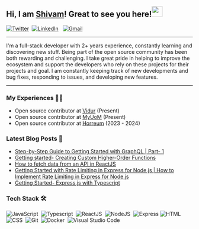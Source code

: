 
 ## Hi, I am [Shivam](https://bio.link/shivams)! Great to see you here!<img src="https://github.com/TheDudeThatCode/TheDudeThatCode/blob/master/Assets/Hi.gif" width="29"> 

 <a href="https://twitter.com/shivamstwt1/"><img alt="Twitter" src="https://img.shields.io/badge/Twitter%20-%230077B5.svg?&style=flat&logo=twitter&logoColor=white"/></a>&nbsp;
 <a href="https://www.linkedin.com/in/meshivamsharma/"><img alt="LinkedIn" src="https://img.shields.io/badge/linkedin%20-%230077B5.svg?&style=flat&logo=linkedin&logoColor=white"/></a> &nbsp;
 <a href="mailto:meshivam81@gmail.com"><img alt="Gmail" src="https://img.shields.io/badge/Gmail-D14836?style=flat&logo=gmail&logoColor=white" /></a> &nbsp;

 ----
 I'm a full-stack developer with 2+ years experience, constantly learning and discovering new stuff. Being part of the open source community has been both rewarding and challenging. I take great pride in helping to improve the ecosystem and support the developers who rely on these projects for their projects and goal. I am constantly keeping track of new developments and bug fixes, responding to issues, and developing new features. 
 
---- 
 
### My Experiences 🧑‍💻

- Open source contributor at [Vidur](https://github.com/profilecity/vidur) (Present)
- Open source contributor at [MyUoM](https://github.com/open-source-uom/myuom) (Present)
- Open source contributor at [Horreum](https://github.com/hyperfoil/horreum) (2023 - 2024)
 
 
### Latest Blog Posts 📕

<!-- BLOG-POST-LIST:START -->
- [Step-by-Step Guide to Getting Started with GraphQL | Part- 1](https://shivam-sharma.hashnode.dev/step-by-step-guide-to-getting-started-with-graphql-part-1)
- [Getting started- Creating Custom Higher-Order Functions](https://shivam-sharma.hashnode.dev/getting-started-creating-custom-higher-order-functions)
- [How to fetch data from an API in ReactJS](https://shivam-sharma.hashnode.dev/how-to-fetch-data-from-an-api-in-reactjs)
- [Getting Started with Rate Limiting in Express for Node.js | How to Implement Rate Limiting in Express for Node.js](https://shivam-sharma.hashnode.dev/getting-started-with-rate-limiting-in-express-for-nodejs-how-to-implement-rate-limiting-in-express-for-nodejs)
- [Getting Started- Express.js with Typescript](https://shivam-sharma.hashnode.dev/getting-started-expressjs-with-typescript)
<!-- BLOG-POST-LIST:END -->

### Tech Stack 🛠 &nbsp;
 
![JavaScript](https://img.shields.io/badge/-JavaScript-05122A?style=flat&logo=javascript)&nbsp;
![Typescript](https://img.shields.io/badge/-TypeScript-05122A?style=flat&logo=typescript)&nbsp;
![ReactJS](https://img.shields.io/badge/-React-05122A?style=flat&logo=react)&nbsp;
![NodeJS](https://img.shields.io/badge/-NodeJS-05122A?style=flat&logo=node.js)&nbsp;
![Express](https://img.shields.io/badge/-Express-05122A?style=flat&logo=express) 
![HTML](https://img.shields.io/badge/-HTML-05122A?style=flat&logo=HTML5)&nbsp;
![CSS](https://img.shields.io/badge/-CSS-05122A?style=flat&logo=CSS3&logoColor=1572B6)&nbsp;
![Git](https://img.shields.io/badge/-Git-05122A?style=flat&logo=git)&nbsp;
![Docker](https://img.shields.io/badge/-Docker-05122A?style=flat&logo=docker)&nbsp;
![Visual Studio Code](https://img.shields.io/badge/-Visual%20Studio%20Code-05122A?style=flat&logo=visual-studio-code&logoColor=007ACC)&nbsp;

<!--![NodeJS](https://img.shields.io/badge/-NextJS-05122A?style=flat&logo=next.js)&nbsp; -->
<!--![Kubernetes](https://img.shields.io/badge/-Kubernetes-05122A?style=flat&logo=kubernetes)&nbsp; -->

<!--- ### 🏆 Achievement.
[![@shivamsharma7's Holopin board](https://holopin.me/shivamsharma7)](https://holopin.io/@shivamsharma7) -->
